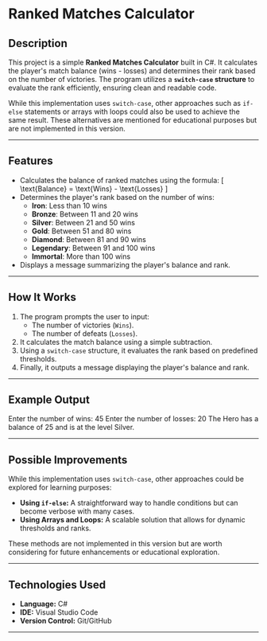 # Ranked Matches Calculator

## Description

This project is a simple **Ranked Matches Calculator** built in C#. It calculates the player's match balance (wins - losses) and determines their rank based on the number of victories. The program utilizes a **`switch-case` structure** to evaluate the rank efficiently, ensuring clean and readable code.

While this implementation uses `switch-case`, other approaches such as `if-else` statements or arrays with loops could also be used to achieve the same result. These alternatives are mentioned for educational purposes but are not implemented in this version.

---

## Features

- Calculates the balance of ranked matches using the formula:
  \[
  \text{Balance} = \text{Wins} - \text{Losses}
  \]
- Determines the player's rank based on the number of wins:
  - **Iron**: Less than 10 wins
  - **Bronze**: Between 11 and 20 wins
  - **Silver**: Between 21 and 50 wins
  - **Gold**: Between 51 and 80 wins
  - **Diamond**: Between 81 and 90 wins
  - **Legendary**: Between 91 and 100 wins
  - **Immortal**: More than 100 wins
- Displays a message summarizing the player's balance and rank.

---

## How It Works

1. The program prompts the user to input:
   - The number of victories (`Wins`).
   - The number of defeats (`Losses`).
2. It calculates the match balance using a simple subtraction.
3. Using a `switch-case` structure, it evaluates the rank based on predefined thresholds.
4. Finally, it outputs a message displaying the player's balance and rank.

---

## Example Output

Enter the number of wins:
45
Enter the number of losses:
20
The Hero has a balance of 25 and is at the level Silver.

---

## Possible Improvements

While this implementation uses `switch-case`, other approaches could be explored for learning purposes:
- **Using `if-else`:** A straightforward way to handle conditions but can become verbose with many cases.
- **Using Arrays and Loops:** A scalable solution that allows for dynamic thresholds and ranks.

These methods are not implemented in this version but are worth considering for future enhancements or educational exploration.

---

## Technologies Used

- **Language:** C#
- **IDE:** Visual Studio Code
- **Version Control:** Git/GitHub

---
